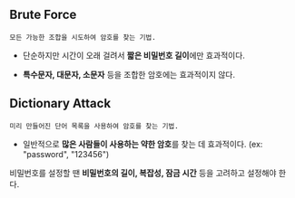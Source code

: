 ## Brute Force

    모든 가능한 조합을 시도하여 암호를 찾는 기법.

- 단순하지만 시간이 오래 걸려서 **짧은 비밀번호 길이**에만 효과적이다.

- **특수문자, 대문자, 소문자** 등을 조합한 암호에는 효과적이지 않다.

## Dictionary Attack

    미리 만들어진 단어 목록을 사용하여 암호를 찾는 기법.

- 일반적으로 **많은 사람들이 사용하는 약한 암호**를 찾는 데 효과적이다.
  (ex: "password", "123456")

비밀번호를 설정할 땐 **비밀번호의 길이, 복잡성, 잠금 시간** 등을 고려하고 설정해야 한다.
